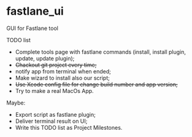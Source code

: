 # fastlane_ui
GUI for Fastlane tool

TODO list

- Complete tools page with fastlane commands (install, install plugin, update, update plugin);
- ~~Chackout git project every time;~~
- notify app from terminal when ended;
- Make wizard to install also our script;
- ~~Use Xcode config file for change build number and app version;~~
- Try to make a real MacOs App.

Maybe:
- Export script as fastlane plugin;
- Deliver terminal result on UI;
- Write this TODO list as Project Milestones.
  

